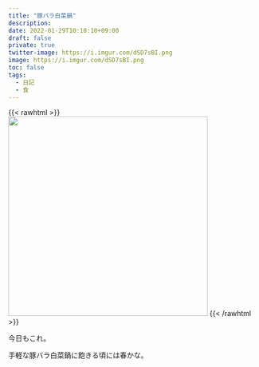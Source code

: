 ```yaml
---
title: "豚バラ白菜鍋"
description: 
date: 2022-01-29T10:10:10+09:00
draft: false
private: true
twitter-image: https://i.imgur.com/dSD7sBI.png
image: https://i.imgur.com/dSD7sBI.png
toc: false
tags:
  - 日記
  - 食
---
```


{{< rawhtml >}}
<img src="https://i.imgur.com/XVc7Apz.jpg" width="400" />
{{< /rawhtml >}}

今日もこれ。

手軽な豚バラ白菜鍋に飽きる頃には春かな。



